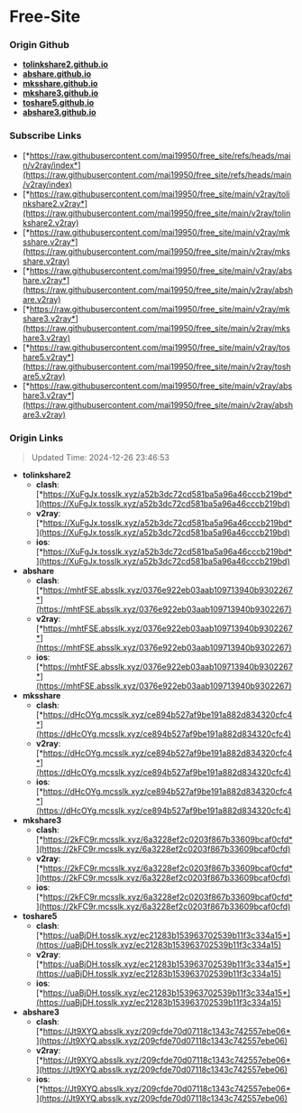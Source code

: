 # Free-Site

### Origin Github

- [**tolinkshare2.github.io**](https://github.com/tolinkshare2/tolinkshare2.github.io)
- [**abshare.github.io**](https://github.com/abshare/abshare.github.io)
- [**mksshare.github.io**](https://github.com/mksshare/mksshare.github.io)
- [**mkshare3.github.io**](https://github.com/mkshare3/mkshare3.github.io)
- [**toshare5.github.io**](https://github.com/toshare5/toshare5.github.io)
- [**abshare3.github.io**](https://github.com/abshare3/abshare3.github.io)

### Subscribe Links

- [*https://raw.githubusercontent.com/mai19950/free_site/refs/heads/main/v2ray/index*](https://raw.githubusercontent.com/mai19950/free_site/refs/heads/main/v2ray/index)
- [*https://raw.githubusercontent.com/mai19950/free_site/main/v2ray/tolinkshare2.v2ray*](https://raw.githubusercontent.com/mai19950/free_site/main/v2ray/tolinkshare2.v2ray)
- [*https://raw.githubusercontent.com/mai19950/free_site/main/v2ray/mksshare.v2ray*](https://raw.githubusercontent.com/mai19950/free_site/main/v2ray/mksshare.v2ray)
- [*https://raw.githubusercontent.com/mai19950/free_site/main/v2ray/abshare.v2ray*](https://raw.githubusercontent.com/mai19950/free_site/main/v2ray/abshare.v2ray)
- [*https://raw.githubusercontent.com/mai19950/free_site/main/v2ray/mkshare3.v2ray*](https://raw.githubusercontent.com/mai19950/free_site/main/v2ray/mkshare3.v2ray)
- [*https://raw.githubusercontent.com/mai19950/free_site/main/v2ray/toshare5.v2ray*](https://raw.githubusercontent.com/mai19950/free_site/main/v2ray/toshare5.v2ray)
- [*https://raw.githubusercontent.com/mai19950/free_site/main/v2ray/abshare3.v2ray*](https://raw.githubusercontent.com/mai19950/free_site/main/v2ray/abshare3.v2ray)

### Origin Links

> Updated Time: 2024-12-26 23:46:53

- **tolinkshare2**
  - **clash**: [*https://XuFgJx.tosslk.xyz/a52b3dc72cd581ba5a96a46cccb219bd*](https://XuFgJx.tosslk.xyz/a52b3dc72cd581ba5a96a46cccb219bd)
  - **v2ray**: [*https://XuFgJx.tosslk.xyz/a52b3dc72cd581ba5a96a46cccb219bd*](https://XuFgJx.tosslk.xyz/a52b3dc72cd581ba5a96a46cccb219bd)
  - **ios**: [*https://XuFgJx.tosslk.xyz/a52b3dc72cd581ba5a96a46cccb219bd*](https://XuFgJx.tosslk.xyz/a52b3dc72cd581ba5a96a46cccb219bd)
- **abshare**
  - **clash**: [*https://mhtFSE.absslk.xyz/0376e922eb03aab109713940b9302267*](https://mhtFSE.absslk.xyz/0376e922eb03aab109713940b9302267)
  - **v2ray**: [*https://mhtFSE.absslk.xyz/0376e922eb03aab109713940b9302267*](https://mhtFSE.absslk.xyz/0376e922eb03aab109713940b9302267)
  - **ios**: [*https://mhtFSE.absslk.xyz/0376e922eb03aab109713940b9302267*](https://mhtFSE.absslk.xyz/0376e922eb03aab109713940b9302267)
- **mksshare**
  - **clash**: [*https://dHcOYg.mcsslk.xyz/ce894b527af9be191a882d834320cfc4*](https://dHcOYg.mcsslk.xyz/ce894b527af9be191a882d834320cfc4)
  - **v2ray**: [*https://dHcOYg.mcsslk.xyz/ce894b527af9be191a882d834320cfc4*](https://dHcOYg.mcsslk.xyz/ce894b527af9be191a882d834320cfc4)
  - **ios**: [*https://dHcOYg.mcsslk.xyz/ce894b527af9be191a882d834320cfc4*](https://dHcOYg.mcsslk.xyz/ce894b527af9be191a882d834320cfc4)
- **mkshare3**
  - **clash**: [*https://2kFC9r.mcsslk.xyz/6a3228ef2c0203f867b33609bcaf0cfd*](https://2kFC9r.mcsslk.xyz/6a3228ef2c0203f867b33609bcaf0cfd)
  - **v2ray**: [*https://2kFC9r.mcsslk.xyz/6a3228ef2c0203f867b33609bcaf0cfd*](https://2kFC9r.mcsslk.xyz/6a3228ef2c0203f867b33609bcaf0cfd)
  - **ios**: [*https://2kFC9r.mcsslk.xyz/6a3228ef2c0203f867b33609bcaf0cfd*](https://2kFC9r.mcsslk.xyz/6a3228ef2c0203f867b33609bcaf0cfd)
- **toshare5**
  - **clash**: [*https://uaBjDH.tosslk.xyz/ec21283b153963702539b11f3c334a15*](https://uaBjDH.tosslk.xyz/ec21283b153963702539b11f3c334a15)
  - **v2ray**: [*https://uaBjDH.tosslk.xyz/ec21283b153963702539b11f3c334a15*](https://uaBjDH.tosslk.xyz/ec21283b153963702539b11f3c334a15)
  - **ios**: [*https://uaBjDH.tosslk.xyz/ec21283b153963702539b11f3c334a15*](https://uaBjDH.tosslk.xyz/ec21283b153963702539b11f3c334a15)
- **abshare3**
  - **clash**: [*https://Jt9XYQ.absslk.xyz/209cfde70d07118c1343c742557ebe06*](https://Jt9XYQ.absslk.xyz/209cfde70d07118c1343c742557ebe06)
  - **v2ray**: [*https://Jt9XYQ.absslk.xyz/209cfde70d07118c1343c742557ebe06*](https://Jt9XYQ.absslk.xyz/209cfde70d07118c1343c742557ebe06)
  - **ios**: [*https://Jt9XYQ.absslk.xyz/209cfde70d07118c1343c742557ebe06*](https://Jt9XYQ.absslk.xyz/209cfde70d07118c1343c742557ebe06)
